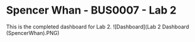 # Spencer Whan - BUS0007 - Lab 2
This is the completed dashboard for Lab 2.
![Dashboard](Lab 2 Dashboard (SpencerWhan).PNG)

